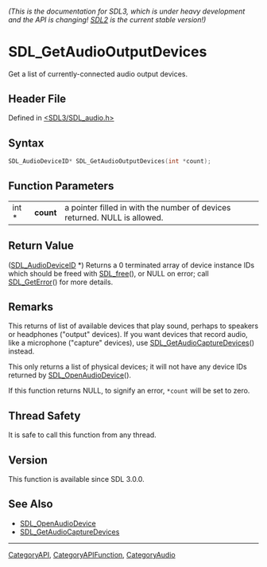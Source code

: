 ###### (This is the documentation for SDL3, which is under heavy development and the API is changing! [SDL2](https://wiki.libsdl.org/SDL2/) is the current stable version!)
# SDL_GetAudioOutputDevices

Get a list of currently-connected audio output devices.

## Header File

Defined in [<SDL3/SDL_audio.h>](https://github.com/libsdl-org/SDL/blob/main/include/SDL3/SDL_audio.h)

## Syntax

```c
SDL_AudioDeviceID* SDL_GetAudioOutputDevices(int *count);
```

## Function Parameters

|       |           |                                                                           |
| ----- | --------- | ------------------------------------------------------------------------- |
| int * | **count** | a pointer filled in with the number of devices returned. NULL is allowed. |

## Return Value

([SDL_AudioDeviceID](SDL_AudioDeviceID) *) Returns a 0 terminated array of
device instance IDs which should be freed with [SDL_free](SDL_free)(), or
NULL on error; call [SDL_GetError](SDL_GetError)() for more details.

## Remarks

This returns of list of available devices that play sound, perhaps to
speakers or headphones ("output" devices). If you want devices that record
audio, like a microphone ("capture" devices), use
[SDL_GetAudioCaptureDevices](SDL_GetAudioCaptureDevices)() instead.

This only returns a list of physical devices; it will not have any device
IDs returned by [SDL_OpenAudioDevice](SDL_OpenAudioDevice)().

If this function returns NULL, to signify an error, `*count` will be set to
zero.

## Thread Safety

It is safe to call this function from any thread.

## Version

This function is available since SDL 3.0.0.

## See Also

- [SDL_OpenAudioDevice](SDL_OpenAudioDevice)
- [SDL_GetAudioCaptureDevices](SDL_GetAudioCaptureDevices)

----
[CategoryAPI](CategoryAPI), [CategoryAPIFunction](CategoryAPIFunction), [CategoryAudio](CategoryAudio)

